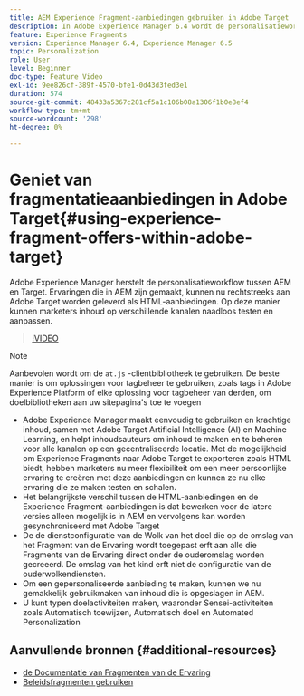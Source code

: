 ```yaml
---
title: AEM Experience Fragment-aanbiedingen gebruiken in Adobe Target
description: In Adobe Experience Manager 6.4 wordt de personalisatieworkflow tussen AEM en Target opnieuw weergegeven. Ervaringen die in AEM zijn gemaakt, kunnen nu rechtstreeks aan Adobe Target worden geleverd als HTML-aanbiedingen. Op deze manier kunnen marketers inhoud op verschillende kanalen naadloos testen en aanpassen.
feature: Experience Fragments
version: Experience Manager 6.4, Experience Manager 6.5
topic: Personalization
role: User
level: Beginner
doc-type: Feature Video
exl-id: 9ee826cf-389f-4570-bfe1-0d43d3fed3e1
duration: 574
source-git-commit: 48433a5367c281cf5a1c106b08a1306f1b0e8ef4
workflow-type: tm+mt
source-wordcount: '298'
ht-degree: 0%

---
```


# Geniet van fragmentatieaanbiedingen in Adobe Target{#using-experience-fragment-offers-within-adobe-target}

Adobe Experience Manager herstelt de personalisatieworkflow tussen AEM en Target. Ervaringen die in AEM zijn gemaakt, kunnen nu rechtstreeks aan Adobe Target worden geleverd als HTML-aanbiedingen. Op deze manier kunnen marketers inhoud op verschillende kanalen naadloos testen en aanpassen.

>[!VIDEO](https://video.tv.adobe.com/v/22383?quality=12&learn=on)

>[!NOTE]
>
>Aanbevolen wordt om de `at.js` -clientbibliotheek te gebruiken. De beste manier is om oplossingen voor tagbeheer te gebruiken, zoals tags in Adobe Experience Platform of elke oplossing voor tagbeheer van derden, om doelbibliotheken aan uw sitepagina&#39;s toe te voegen


* Adobe Experience Manager maakt eenvoudig te gebruiken en krachtige inhoud, samen met Adobe Target Artificial Intelligence (AI) en Machine Learning, en helpt inhoudsauteurs om inhoud te maken en te beheren voor alle kanalen op een gecentraliseerde locatie. Met de mogelijkheid om Experience Fragments naar Adobe Target te exporteren zoals HTML biedt, hebben marketers nu meer flexibiliteit om een meer persoonlijke ervaring te creëren met deze aanbiedingen en kunnen ze nu elke ervaring die ze maken testen en schalen.
* Het belangrijkste verschil tussen de HTML-aanbiedingen en de Experience Fragment-aanbiedingen is dat bewerken voor de latere versies alleen mogelijk is in AEM en vervolgens kan worden gesynchroniseerd met Adobe Target
* De de dienstconfiguratie van de Wolk van het doel die op de omslag van het Fragment van de Ervaring wordt toegepast erft aan alle die Fragments van de Ervaring direct onder de ouderomslag worden gecreeerd. De omslag van het kind erft niet de configuratie van de ouderwolkendiensten.
* Om een gepersonaliseerde aanbieding te maken, kunnen we nu gemakkelijk gebruikmaken van inhoud die is opgeslagen in AEM.
* U kunt typen doelactiviteiten maken, waaronder Sensei-activiteiten zoals Automatisch toewijzen, Automatisch doel en Automated Personalization

## Aanvullende bronnen {#additional-resources}

* [ de Documentatie van Fragmenten van de Ervaring ](https://experienceleague.adobe.com/docs/experience-manager-65/authoring/authoring/experience-fragments.html?lang=nl-NL)
* [Beleidsfragmenten gebruiken](/help/sites/experience-fragments/experience-fragments-feature-video-use.md)
